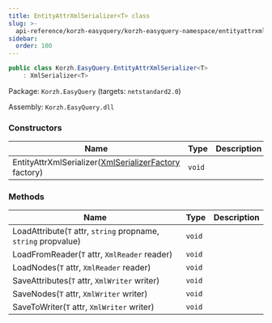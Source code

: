 ```yaml
---
title: EntityAttrXmlSerializer<T> class
slug: >-
  api-reference/korzh-easyquery/korzh-easyquery-namespace/entityattrxmlserializer-t--class
sidebar:
  order: 100
---
```


```csharp
public class Korzh.EasyQuery.EntityAttrXmlSerializer<T>
    : XmlSerializer<T>

```
Package: `Korzh.EasyQuery` (targets: `netstandard2.0`)

Assembly: `Korzh.EasyQuery.dll`

### Constructors

| Name | Type | Description | 
| --- | --- | --- | 
| EntityAttrXmlSerializer([XmlSerializerFactory](///easyquery/docs/api-reference/korzh-easyquery/korzh-easyquery-namespace/xmlserializerfactory-class) factory) | `void` |  | 


### Methods

| Name | Type | Description | 
| --- | --- | --- | 
| LoadAttribute(`T` attr, `string` propname, `string` propvalue) | `void` |  | 
| LoadFromReader(`T` attr, `XmlReader` reader) | `void` |  | 
| LoadNodes(`T` attr, `XmlReader` reader) | `void` |  | 
| SaveAttributes(`T` attr, `XmlWriter` writer) | `void` |  | 
| SaveNodes(`T` attr, `XmlWriter` writer) | `void` |  | 
| SaveToWriter(`T` attr, `XmlWriter` writer) | `void` |  |
